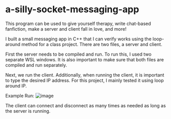 # a-silly-socket-messaging-app

This program can be used to give yourself therapy, write chat-based fanfiction, make a server and client fall in love, and more! 

I built a small messaging app in C++ that I can verify works using the loop-around method for a class project. There are two files, a server and client. 


First the server needs to be compiled and run. To run this, I used two separate WSL windows. It is also important to make sure that both files are compiled and run separately. 

Next, we run the client. Additionally, when running the client, it is important to type the desired IP address. For this project, I mainly tested it using loop around IP.  


Example Run: ![image](https://github.com/user-attachments/assets/967ee01f-d3b4-4169-bb6b-cfe4afb33814)

The client can connect and disconnect as many times as needed as long as the server is running. 


